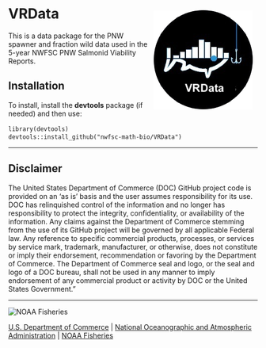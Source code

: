<!-- index.md is generated from Index.Rmd. Please edit that file -->

# VRData <img src="man/figures/logo.png" align="right" style="padding: 10px"/>

This is a data package for the PNW spawner and fraction wild data used
in the 5-year NWFSC PNW Salmonid Viability Reports.

## Installation

To install, install the **devtools** package (if needed) and then use:

    library(devtools)
    devtools::install_github("nwfsc-math-bio/VRData")

------------------------------------------------------------------------

## Disclaimer

The United States Department of Commerce (DOC) GitHub project code is
provided on an ‘as is’ basis and the user assumes responsibility for its
use. DOC has relinquished control of the information and no longer has
responsibility to protect the integrity, confidentiality, or
availability of the information. Any claims against the Department of
Commerce stemming from the use of its GitHub project will be governed by
all applicable Federal law. Any reference to specific commercial
products, processes, or services by service mark, trademark,
manufacturer, or otherwise, does not constitute or imply their
endorsement, recommendation or favoring by the Department of Commerce.
The Department of Commerce seal and logo, or the seal and logo of a DOC
bureau, shall not be used in any manner to imply endorsement of any
commercial product or activity by DOC or the United States Government.”

------------------------------------------------------------------------

<img src="https://raw.githubusercontent.com/nmfs-general-modeling-tools/nmfspalette/main/man/figures/noaa-fisheries-rgb-2line-horizontal-small.png" height="75" alt="NOAA Fisheries">

[U.S. Department of Commerce](https://www.commerce.gov/) \| [National
Oceanographic and Atmospheric Administration](https://www.noaa.gov) \|
[NOAA Fisheries](https://www.fisheries.noaa.gov/)
